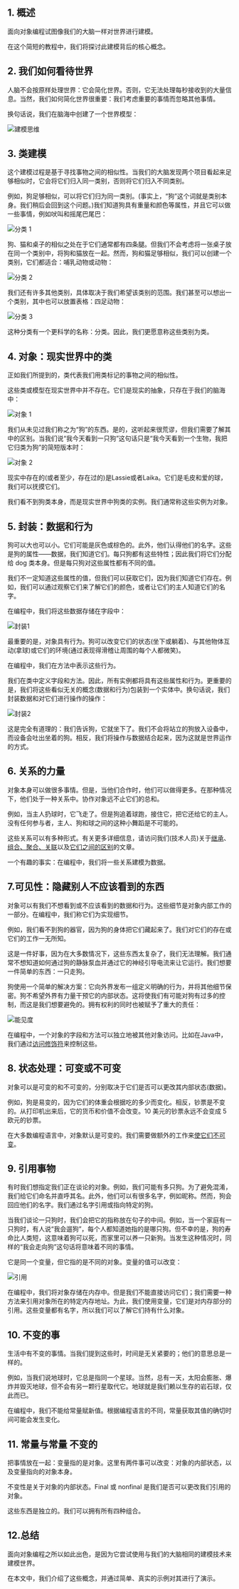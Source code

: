 ## 1. 概述

面向对象编程试图像我们的大脑一样对世界进行建模。

在这个简短的教程中，我们将探讨此建模背后的核心概念。

## 2. 我们如何看待世界

人脑不会按原样处理世界：它会简化世界。否则，它无法处理每秒接收到的大量信息。当然，我们如何简化世界很重要：我们考虑重要的事情而忽略其他事情。

换句话说，我们在脑海中创建了一个世界模型：

![建模思维](https://www.baeldung.com/wp-content/uploads/sites/4/2020/08/modeling-mind.png)

## 3. 类建模

这个建模过程是基于寻找事物之间的相似性。当我们的大脑发现两个项目看起来足够相似时，它会将它们归入同一类别，否则将它们归入不同类别。

例如，狗足够相似，可以将它们归为同一类别。(事实上，“狗”这个词就是类别本身。我们稍后会回到这个问题。)我们知道狗具有重量和颜色等属性，并且它可以做一些事情，例如吠叫和摇尾巴尾巴：

![分类 1](https://www.baeldung.com/wp-content/uploads/sites/4/2020/08/classification-1.png)

狗、猫和桌子的相似之处在于它们通常都有四条腿。但我们不会考虑将一张桌子放在同一个类别中，将狗和猫放在一起。然而，狗和猫足够相似，我们可以创建一个类别，它们都适合：哺乳动物或动物：

![分类 2](https://www.baeldung.com/wp-content/uploads/sites/4/2020/08/classification-2.png)

我们还有许多其他类别，具体取决于我们希望该类别的范围。我们甚至可以想出一个类别，其中也可以放置表格：四足动物：

![分类 3](https://www.baeldung.com/wp-content/uploads/sites/4/2020/08/classification-3.png)

这种分类有一个更科学的名称：分类。因此，我们更愿意称这些类别为类。

## 4. 对象：现实世界中的类

正如我们所提到的，类代表我们用类标记的事物之间的相似性。

这些类或模型在现实世界中并不存在。它们是现实的抽象，只存在于我们的脑海中：

![对象 1](https://www.baeldung.com/wp-content/uploads/sites/4/2020/08/objects-1.png)

我们从未见过我们称之为“狗”的东西。是的，这听起来很荒谬，但我们需要了解其中的区别。当我们说“我今天看到一只狗”这句话只是“我今天看到一个生物，我把它归类为狗”的简短版本时：

![对象 2](https://www.baeldung.com/wp-content/uploads/sites/4/2020/08/objects-2.png)

现实中存在的(或者至少，存在过的)是Lassie或者Laika。它们是毛皮和爱的球，我们可以抚摸它们。

我们看不到狗类本身，而是现实世界中狗类的实例。我们通常称这些实例为对象。

## 5. 封装：数据和行为

狗可以大也可以小。它们可能是灰色或棕色的。此外，他们认得他们的名字。这些是狗的属性——数据，我们知道它们。每只狗都有这些特性；因此我们将它们分配给 dog 类本身。但是每只狗对这些属性都有不同的值。

我们不一定知道这些属性的值，但我们可以获取它们，因为我们知道它们存在。例如，我们可以通过观察它们来了解它们的颜色，或者让它们的主人知道它们的名字。

在编程中，我们将这些数据存储在字段中：

![封装1](https://www.baeldung.com/wp-content/uploads/sites/4/2020/08/encapsulation-1.png)

最重要的是，对象具有行为。狗可以改变它们的状态(坐下或躺着)、与其他物体互动(拿球)或它们的环境(通过表现得滑稽让周围的每个人都微笑)。

在编程中，我们在方法中表示这些行为。

我们在类中定义字段和方法。因此，所有实例都将具有这些属性和行为。更重要的是，我们将这些看似无关的概念(数据和行为)包装到一个实体中。换句话说，我们封装数据和对它们进行操作的操作：

![封装2](https://www.baeldung.com/wp-content/uploads/sites/4/2020/08/encapsulation-2.png)

这是完全有道理的：我们告诉狗，它就坐下了。我们不会将站立的狗放入设备中，而设备会吐出坐着的狗。相反，我们将操作与数据结合起来，因为这就是世界运作的方式。

## 6. 关系的力量

对象本身可以做很多事情。但是，当他们合作时，他们可以做得更多。在那种情况下，他们处于一种关系中。协作对象远不止它们的总和。

例如，当主人扔球时，它飞走了。但是狗追着球跑，接住它，把它还给它的主人。没有任何参与者，主人、狗和球之间的这种小舞蹈是不可能的。

这些关系可以有多种形式。有关更多详细信息，请访问我们(技术人员)关于[继承](https://www.baeldung.com/java-inheritance)、[组合、聚合、关联](https://www.baeldung.com/java-inheritance-composition)以及[它们之间的区别](https://www.baeldung.com/java-composition-aggregation-association)的文章。

一个有趣的事实：在编程中，我们将一些关系建模为数据。

## 7.可见性：隐藏别人不应该看到的东西

对象可以有我们不想看到或不应该看到的数据和行为。这些细节是对象内部工作的一部分。在编程中，我们称它们为实现细节。

例如，我们看不到狗的器官，因为狗的身体把它们藏起来了。我们对它们的存在或它们的工作一无所知。

这是一件好事，因为在大多数情况下，这些东西太复杂了，我们无法理解。我们通常不想知道如何通过狗的静脉泵血并通过它的神经引导电流来让它运行。我们想要一件简单的东西：一只走狗。

狗使用一个简单的解决方案：它向外界发布一组定义明确的行为，并将其他细节保密。狗不希望外界有力量干预它的内部状态。这将使我们有可能对狗有过多的控制，而这是我们想要避免的。拥有权利的同时也被赋予了重大的责任：

![能见度](https://www.baeldung.com/wp-content/uploads/sites/4/2020/08/visibility.png)

在编程中，一个对象的字段和方法可以独立地被其他对象访问。比如在Java中，我们通过[访问修饰符](https://www.baeldung.com/java-access-modifiers)来控制这些。

## 8. 状态处理：可变或不可变

对象可以是可变的和不可变的，分别取决于它们是否可以更改其内部状态(数据)。

例如，狗是易变的，因为它们的体重会根据吃的多少而变化。相反，钞票是不变的。从打印机出来后，它的货币和价值不会改变。10 美元的钞票永远不会变成 5 欧元的钞票。

在大多数编程语言中，对象默认是可变的。我们需要做额外的工作来[使它们不可变](https://www.baeldung.com/java-immutable-object)。

## 9. 引用事物

有时我们想指定我们正在谈论的对象。例如，我们可能有多只狗。为了避免混淆，我们给它们命名并直呼其名。此外，他们可以有很多名字，例如昵称。然而，狗会回应他们的名字。我们通过名字引用或指向特定的狗。

当我们谈论一只狗时，我们会把它的指称放在句子的中间。例如，当一个家庭有一只狗时，有人说“我会遛狗”，每个人都知道她指的是哪只狗。但不幸的是，狗的寿命比人类短，这意味着狗可以死，而家里可以养一只新狗。当发生这种情况时，同样的“我会走向狗”这句话将意味着不同的事情。

它是同一个变量，但它指的是不同的对象。变量的值可以改变：

![引用](https://www.baeldung.com/wp-content/uploads/sites/4/2020/08/referencing.png)

在编程中，我们将对象存储在内存中。但是我们不能直接访问它们；我们需要一种方法来引用对象所在的特定内存地址。为此，我们使用变量，它们是对内存部分的引用。这些变量都有名字，所以我们可以了解它们持有什么对象。

## 10. 不变的事

生活中有不变的事情。当我们提到这些时，时间是无关紧要的；他们的意思总是一样的。

例如，当我们说地球时，它总是指同一个星球。当然，总有一天，太阳会膨胀、爆炸并毁灭地球，但不会有另一颗行星取代它。地球就是我们赖以生存的岩石球，仅此而已。

在编程中，我们不能给常量赋新值。根据编程语言的不同，常量获取其值的确切时间可能会发生变化。

## 11. 常量与常量 不变的

把事情放在一起：变量指的是对象。这里有两件事可以改变：对象的内部状态，以及变量指向的对象本身。

不变性是关于对象的内部状态。Final 或 nonfinal 是我们是否可以更改我们引用的对象。

这些东西是独立的。我们可以拥有所有四种组合。

## 12.总结

面向对象编程之所以如此出色，是因为它尝试使用与我们的大脑相同的建模技术来建模世界。

在本文中，我们介绍了这些概念，并通过简单、真实的示例对其进行了演示。